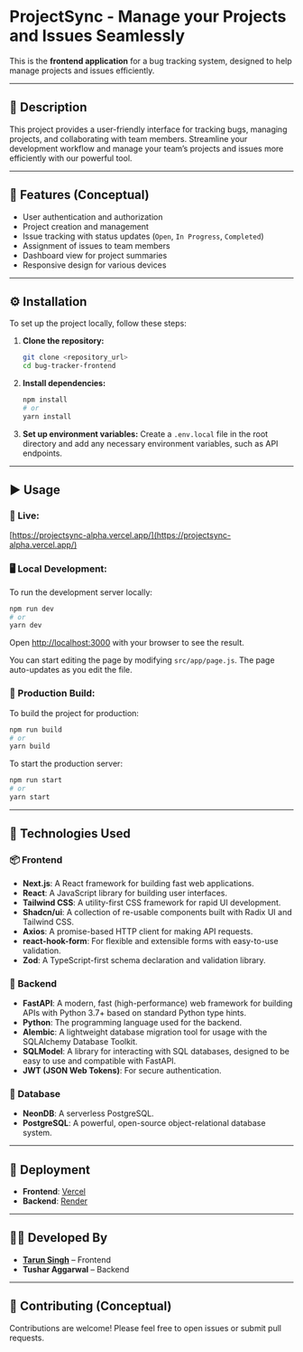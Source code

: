 # ProjectSync - Manage your Projects and Issues Seamlessly

This is the **frontend application** for a bug tracking system, designed to help manage projects and issues efficiently.

---

## 📄 Description

This project provides a user-friendly interface for tracking bugs, managing projects, and collaborating with team members. Streamline your development workflow and manage your team’s projects and issues more efficiently with our powerful tool.

---

## 🚀 Features (Conceptual)

* User authentication and authorization
* Project creation and management
* Issue tracking with status updates (`Open`, `In Progress`, `Completed`)
* Assignment of issues to team members
* Dashboard view for project summaries
* Responsive design for various devices

---

## ⚙️ Installation

To set up the project locally, follow these steps:

1. **Clone the repository:**

   ```bash
   git clone <repository_url>
   cd bug-tracker-frontend
   ```

2. **Install dependencies:**

   ```bash
   npm install
   # or
   yarn install
   ```

3. **Set up environment variables:**
   Create a `.env.local` file in the root directory and add any necessary environment variables, such as API endpoints.

---

## ▶️ Usage

### 🔗 Live:

[https://projectsync-alpha.vercel.app/](https://projectsync-alpha.vercel.app/)

### 🖥️ Local Development:

To run the development server locally:

```bash
npm run dev
# or
yarn dev
```

Open [http://localhost:3000](http://localhost:3000) with your browser to see the result.

You can start editing the page by modifying `src/app/page.js`. The page auto-updates as you edit the file.

### 🔨 Production Build:

To build the project for production:

```bash
npm run build
# or
yarn build
```

To start the production server:

```bash
npm run start
# or
yarn start
```

---

## 🧱 Technologies Used

### 📦 Frontend

* **Next.js**: A React framework for building fast web applications.
* **React**: A JavaScript library for building user interfaces.
* **Tailwind CSS**: A utility-first CSS framework for rapid UI development.
* **Shadcn/ui**: A collection of re-usable components built with Radix UI and Tailwind CSS.
* **Axios**: A promise-based HTTP client for making API requests.
* **react-hook-form**: For flexible and extensible forms with easy-to-use validation.
* **Zod**: A TypeScript-first schema declaration and validation library.

### 🧠 Backend

* **FastAPI**: A modern, fast (high-performance) web framework for building APIs with Python 3.7+ based on standard Python type hints.
* **Python**: The programming language used for the backend.
* **Alembic**: A lightweight database migration tool for usage with the SQLAlchemy Database Toolkit.
* **SQLModel**: A library for interacting with SQL databases, designed to be easy to use and compatible with FastAPI.
* **JWT (JSON Web Tokens)**: For secure authentication.

### 💄 Database

* **NeonDB**: A serverless PostgreSQL.
* **PostgreSQL**: A powerful, open-source object-relational database system.

---

## 🚀 Deployment

* **Frontend**: [Vercel](https://vercel.com)
* **Backend**: [Render](https://render.com)

---

## 👨‍💻 Developed By

* [**Tarun Singh**](https://github.com/tarunsinghofficial/project-sync) – Frontend
* **Tushar Aggarwal** – Backend

---

## 🤝 Contributing (Conceptual)

Contributions are welcome! Please feel free to open issues or submit pull requests.
